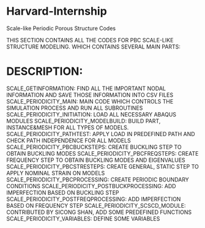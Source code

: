 # Harvard-Internship
Scale-like Periodic Porous Structure Codes

THIS SECTION CONTAINS ALL THE CODES FOR PBC SCALE-LIKE STRUCTURE MODELING. WHICH CONTAINS SEVERAL MAIN PARTS:

# DESCRIPTION:
  SCALE_GETINFORMATION: FIND ALL THE IMPORTANT NODAL INFORMATION AND SAVE THOSE INFORMATION INTO CSV FILES
  SCALE_PERIODICITY_MAIN: MAIN CODE WHICH CONTROLS THE SIMULATION PROCESS AND RUN ALL SUBROUTINES
  SCALE_PERIODICITY_INITIATION: LOAD ALL NECESSARY ABAQUS MODULES
  SCALE_PERIODICITY_MODELBUILD: BUILD PART, INSTANCE&MESH FOR ALL TYPES OF MODELS.
  SCALE_PERIODICITY_PATHTEST: APPLY LOAD IN PREDEFINED PATH AND CHECK PATH INDEPENDENCE FOR ALL MODELS
  SCALE_PERIODICITY_PBCBUCKSTEPS: CREATE BUCKLING STEP TO OBTAIN BUCKLING MODES
  SCALE_PERIODICITY_PBCFREQSTEPS: CREATE FREQUENCY STEP TO OBTAIN BUCKLING MODES AND EIGENVALUES
  SCALE_PERIODICITY_PBCSTRESTEPS: CREATE GENERAL, STATIC STEP TO APPLY NOMINAL STRAIN ON MODELS
  SCALE_PERIODICITY_PBCPROCESSING: CREATE PERIODIC BOUNDARY CONDITIONS
  SCALE_PERIODICITY_POSTBUCKPROCESSING: ADD IMPERFECTION BASED ON BUCKLING STEP
  SCALE_PERIODICITY_POSTFREQPROCESSING: ADD IMPERFECTION BASED ON FREQUENCY STEP
  SCALE_PERIODICITY_SCSCD_MODULE: CONTRIBUTED BY SICONG SHAN, ADD SOME PREDEFINED FUNCTIONS
  SCALE_PERIODICITY_VARIABLES: DEFINE SOME VARIABLES
  
  
  

